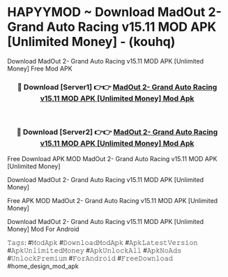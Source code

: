 # HAPYYMOD ~ Download MadOut 2- Grand Auto Racing v15.11 MOD APK [Unlimited Money] - (kouhq)
Download MadOut 2- Grand Auto Racing v15.11 MOD APK [Unlimited Money] Free Mod APK

<div align="center">
<h3>🔴 Download [Server1] 👉👉 <a href="https://apk-comot.site?title=MadOut_2-_Grand_Auto_Racing_v15.11_MOD_APK_[Unlimited_Money]">MadOut 2- Grand Auto Racing v15.11 MOD APK [Unlimited Money] Mod Apk</a></h3><br>

<h3>🔴 Download [Server2] 👉👉 <a href="https://apk-comot.site?title=MadOut_2-_Grand_Auto_Racing_v15.11_MOD_APK_[Unlimited_Money]">MadOut 2- Grand Auto Racing v15.11 MOD APK [Unlimited Money] Mod Apk</a></h3>
</div>


Free Download APK MOD MadOut 2- Grand Auto Racing v15.11 MOD APK [Unlimited Money]

Download MadOut 2- Grand Auto Racing v15.11 MOD APK [Unlimited Money] 

Free APK MOD MadOut 2- Grand Auto Racing v15.11 MOD APK [Unlimited Money] 

Download MadOut 2- Grand Auto Racing v15.11 MOD APK [Unlimited Money] Mod For Android

𝚃𝚊𝚐𝚜: #𝙼𝚘𝚍𝙰𝚙𝚔 #𝙳𝚘𝚠𝚗𝚕𝚘𝚊𝚍𝙼𝚘𝚍𝙰𝚙𝚔 #𝙰𝚙𝚔𝙻𝚊𝚝𝚎𝚜𝚝𝚅𝚎𝚛𝚜𝚒𝚘𝚗 #𝙰𝚙𝚔𝚄𝚗𝚕𝚒𝚖𝚒𝚝𝚎𝚍𝙼𝚘𝚗𝚎𝚢 #𝙰𝚙𝚔𝚄𝚗𝚕𝚘𝚌𝚔𝙰𝚕𝚕 #𝙰𝚙𝚔𝙽𝚘𝙰𝚍𝚜 #𝚄𝚗𝚕𝚘𝚌𝚔𝙿𝚛𝚎𝚖𝚒𝚞𝚖 #𝙵𝚘𝚛𝙰𝚗𝚍𝚛𝚘𝚒𝚍 #𝙵𝚛𝚎𝚎𝙳𝚘𝚠𝚗𝚕𝚘𝚊𝚍 #home_design_mod_apk